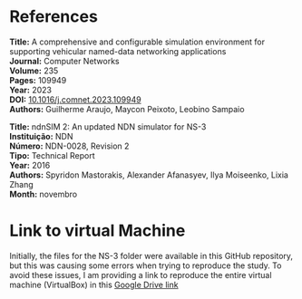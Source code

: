 # References
**Title:** A comprehensive and configurable simulation environment for supporting vehicular named-data networking applications  
**Journal:** Computer Networks  
**Volume:** 235  
**Pages:** 109949  
**Year:** 2023  
**DOI:** [10.1016/j.comnet.2023.109949](https://doi.org/10.1016/j.comnet.2023.109949)  
**Authors:** Guilherme Araujo, Maycon Peixoto, Leobino Sampaio

**Title:** ndnSIM 2: An updated NDN simulator for NS-3  
**Instituição:** NDN  
**Número:** NDN-0028, Revision 2  
**Tipo:** Technical Report  
**Year:** 2016  
**Authors:** Spyridon Mastorakis, Alexander Afanasyev, Ilya Moiseenko, Lixia Zhang  
**Month:** novembro

# Link to virtual Machine
Initially, the files for the NS-3 folder were available in this GitHub repository, but this was causing some errors when trying to reproduce the study. To avoid these issues, I am providing a link to reproduce the entire virtual machine (VirtualBox) in this [Google Drive link](https://drive.google.com/file/d/1g-qUGiBcjo-8dDiSBjjT7cxlwfGYtRKM/view?usp=sharing)